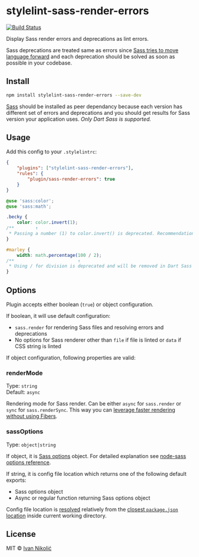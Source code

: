 # stylelint-sass-render-errors

[![Build Status][ci-img]][ci]

Display Sass render errors and deprecations as lint errors.

Sass deprecations are treated same as errors since
[Sass tries to move language forward](https://github.com/sass/libsass/issues/2822#issuecomment-482914373)
and each deprecation should be solved as soon as possible in your codebase.

## Install

```sh
npm install stylelint-sass-render-errors --save-dev
```

[Sass][dart-sass] should be installed as peer dependancy because each version
has different set of errors and deprecations and you should get results for Sass
version your application uses. _Only Dart Sass is supported._

## Usage

Add this config to your `.stylelintrc`:

```json
{
	"plugins": ["stylelint-sass-render-errors"],
	"rules": {
		"plugin/sass-render-errors": true
	}
}
```

<!-- prettier-ignore-start -->

```scss
@use 'sass:color';
@use 'sass:math';

.becky {
    color: color.invert(1);
/**        ↑
 * Passing a number (1) to color.invert() is deprecated. Recommendation: invert(1). */
}

#marley {
    width: math.percentage(100 / 2);
/**                        ↑
 * Using / for division is deprecated and will be removed in Dart Sass 2.0.0. Recommendation: math.div(100, 2). More info and automated migrator: https://sass-lang.com/d/slash-div. */
}
```

<!-- prettier-ignore-end -->

## Options

Plugin accepts either boolean (`true`) or object configuration.

If boolean, it will use default configuration:

-   `sass.render` for rendering Sass files and resolving errors and deprecations
-   No options for Sass renderer other than `file` if file is linted or `data`
    if CSS string is linted

If object configuration, following properties are valid:

### renderMode

Type: `string`  
Default: `async`

Rendering mode for Sass render. Can be either `async` for `sass.render` or
`sync` for `sass.renderSync`. This way you can
[leverage faster rendering without using Fibers](https://github.com/sass/dart-sass#javascript-api).

### sassOptions

Type: `object|string`

If object, it is
[Sass options](https://github.com/sass/dart-sass#javascript-api) object. For
detailed explanation see
[node-sass options reference](https://github.com/sass/node-sass#options).

If string, it is config file location which returns one of the following default
exports:

-   Sass options object
-   Async or regular function returning Sass options object

Config file location is [resolved](https://github.com/sindresorhus/resolve-from)
relatively from the
[closest `package.json` location](https://github.com/sindresorhus/pkg-up) inside
current working directory.

## License

MIT © [Ivan Nikolić](http://ivannikolic.com)

<!-- prettier-ignore-start -->

[ci]: https://travis-ci.com/niksy/stylelint-sass-render-errors
[ci-img]: https://travis-ci.com/niksy/stylelint-sass-render-errors.svg?branch=master
[dart-sass]: https://github.com/sass/dart-sass

<!-- prettier-ignore-end -->
